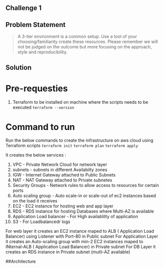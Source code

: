 ## Challenge 1

## Problem Statement

> A 3-tier environment is a common setup. Use a tool of your choosing/familiarity create these resources. Please remember we will not be judged on the outcome but more focusing on the approach, style and reproducibility.


## Solution

# Pre-requesties
1. Terraform to be installed on machine where the scripts needs to be executed `terraform --version`

# Command to run 
Run the below commands to create the infrastructure on aws cloud using Terraform scripts
`terraform init`
`terraform plan`
`terraform apply`

It creates the below services :
1.  VPC - Private Network Cloud for network layer
2.  subnets - subnets in different Availabilty zones
3.  IGW - Internet Gateway attached to Public Subnets
4.  NAT - NAT Gateway attached to Private subnetes
5.  Security Groups - Network rules to allow access to resources for certain ports
6.  Auto scaling group - Auto scale-in or scale-out of ec2 instances based on the load it receives
7.  EC2 - EC2 instance for hosting web and app layer
8.  RDS - RDS instance for hosting Databases where Multi-AZ is available
9.  Application Load balancer - For High availablilty of application
10. S3 - For Loadbalancedr logs

For web layer it creates an EC2 instance maped to ALB ( Application Load Balancer) using Listener with Port-80 in Public subnet
For Application Layer it creates an Auto-scaling group with min-2 EC2 instances maped to INternal-ALB ( Application Load Balancer) in Private subnet
For DB Layer it creates an RDS instance in Private subnet (mutli-AZ available)


##Architecture 

